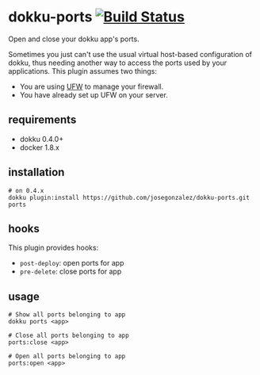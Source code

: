 # dokku-ports [![Build Status](https://img.shields.io/travis/josegonzalez/dokku-ports.svg?branch=master "Build Status")](https://travis-ci.org/josegonzalez/dokku-ports)

Open and close your dokku app's ports.

Sometimes you just can't use the usual virtual host-based configuration of dokku, thus needing another way to access the ports used by your applications.
This plugin assumes two things:

* You are using [UFW](https://launchpad.net/ufw) to manage your firewall.
* You have already set up UFW on your server.

## requirements

- dokku 0.4.0+
- docker 1.8.x

## installation

```shell
# on 0.4.x
dokku plugin:install https://github.com/josegonzalez/dokku-ports.git ports
```

## hooks

This plugin provides hooks:

* `post-deploy`: open ports for app
* `pre-delete`: close ports for app

## usage

```shell
# Show all ports belonging to app
dokku ports <app>

# Close all ports belonging to app
ports:close <app>

# Open all ports belonging to app
ports:open <app>
```
